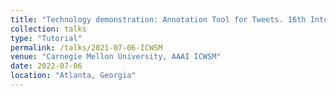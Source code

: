 ```yaml
---
title: "Technology demonstration: Annotation Tool for Tweets. 16th International Conference on Web and Social Media. Center for Informed Democracy & Social - cybersecurity (IDeaS)"
collection: talks
type: "Tutorial"
permalink: /talks/2021-07-06-ICWSM
venue: "Carnegie Mellon University, AAAI ICWSM"
date: 2022-07-06
location: "Atlanta, Georgia"
---
```

